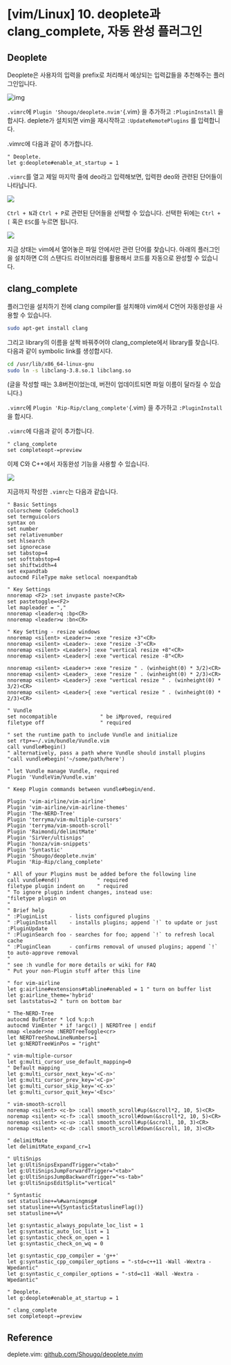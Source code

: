 # [vim/Linux] 10. deoplete과 clang_complete, 자동 완성 플러그인

## Deoplete

Deoplete은 사용자의 입력을 prefix로 처리해서 예상되는 입력값들을 추천해주는 플러그인입니다.

![img](https://cdn.myeongjae.kim/blog/2017/07/Screen-Shot-2017-07-18-at-9.04.58-PM.png)

`.vimrc`에  `Plugin 'Shougo/deoplete.nvim'`{.vim} 을 추가하고  `:PluginInstall` 을 합시다. deplete가 설치되면 vim을 재시작하고  `:UpdateRemotePlugins` 를 입력합니다.

.vimrc에 다음과 같이 추가합니다.

```vim
" Deoplete.
let g:deoplete#enable_at_startup = 1
```

`.vimrc`를 열고 제일 마지막 줄에 deo라고 입력해보면, 입력한 deo와 관련된 단어들이 나타납니다.

![](https://cdn.myeongjae.kim/blog/2017/07/Screen-Shot-2017-07-18-at-8.48.48-PM-1024x627.png)

`Ctrl + N`과 `Ctrl + P`로 관련된 단어들을 선택할 수 있습니다. 선택한 뒤에는 `Ctrl + [` 혹은 `ESC`를 누르면 됩니다.

![](https://cdn.myeongjae.kim/blog/2017/07/Screen-Shot-2017-07-18-at-8.48.58-PM.png)

지금 상태는 vim에서 열어놓은 파일 안에서만 관련 단어를 찾습니다. 아래의 플러그인을 설치하면 C의 스탠다드 라이브러리를 활용해서 코드를 자동으로 완성할 수 있습니다.

## clang_complete

플러그인을 설치하기 전에 clang compiler를 설치해야 vim에서 C언어 자동완성을 사용할 수 있습니다.

```bash
sudo apt-get install clang
```

그리고 library의 이름을 살짝 바꿔주어야 clang_complete에서 library를 찾습니다. 다음과 같이 symbolic link를 생성합시다.

```bash
cd /usr/lib/x86_64-linux-gnu
sudo ln -s libclang-3.8.so.1 libclang.so
```

(글을 작성할 때는 3.8버전이었는데, 버전이 업데이트되면 파일 이름이 달라질 수 있습니다.)

`.vimrc`에  `Plugin 'Rip-Rip/clang_complete'`{.vim} 을 추가하고  `:PluginInstall` 을 합시다.

`.vimrc`에 다음과 같이 추가합니다.

```vim
" clang_complete
set completeopt-=preview
```

이제 C와 C++에서 자동완성 기능을 사용할 수 있습니다.

![](https://cdn.myeongjae.kim/blog/2017/07/Screen-Shot-2017-07-18-at-9.04.58-PM.png)

지금까지 작성한 `.vimrc`는 다음과 같습니다.

```vim
" Basic Settings
colorscheme CodeSchool3
set termguicolors
syntax on
set number
set relativenumber
set hlsearch
set ignorecase
set tabstop=4
set softtabstop=4
set shiftwidth=4
set expandtab
autocmd FileType make setlocal noexpandtab
 
" Key Settings
nnoremap <F2> :set invpaste paste?<CR>
set pastetoggle=<F2>
let mapleader = ","
nnoremap <leader>q :bp<CR>
nnoremap <leader>w :bn<CR>
 
" Key Setting - resize windows
nnoremap <silent> <Leader>= :exe "resize +3"<CR>
nnoremap <silent> <Leader>- :exe "resize -3"<CR>
nnoremap <silent> <Leader>] :exe "vertical resize +8"<CR>
nnoremap <silent> <Leader>[ :exe "vertical resize -8"<CR>
 
nnoremap <silent> <Leader>+ :exe "resize " . (winheight(0) * 3/2)<CR>
nnoremap <silent> <Leader>_ :exe "resize " . (winheight(0) * 2/3)<CR>
nnoremap <silent> <Leader>} :exe "vertical resize " . (winheight(0) * 3/2)<CR>
nnoremap <silent> <Leader>{ :exe "vertical resize " . (winheight(0) * 2/3)<CR>
 
" Vundle
set nocompatible              " be iMproved, required
filetype off                  " required
 
" set the runtime path to include Vundle and initialize
set rtp+=~/.vim/bundle/Vundle.vim
call vundle#begin()
" alternatively, pass a path where Vundle should install plugins
"call vundle#begin('~/some/path/here')
 
" let Vundle manage Vundle, required
Plugin 'VundleVim/Vundle.vim'
 
" Keep Plugin commands between vundle#begin/end.
 
Plugin 'vim-airline/vim-airline'
Plugin 'vim-airline/vim-airline-themes'
Plugin 'The-NERD-Tree'
Plugin 'terryma/vim-multiple-cursors'
Plugin 'terryma/vim-smooth-scroll'
Plugin 'Raimondi/delimitMate'
Plugin 'SirVer/ultisnips'
Plugin 'honza/vim-snippets'
Plugin 'Syntastic'
Plugin 'Shougo/deoplete.nvim'
Plugin 'Rip-Rip/clang_complete'
 
" All of your Plugins must be added before the following line
call vundle#end()            " required
filetype plugin indent on    " required
" To ignore plugin indent changes, instead use:
"filetype plugin on
"
" Brief help
" :PluginList       - lists configured plugins
" :PluginInstall    - installs plugins; append `!` to update or just :PluginUpdate
" :PluginSearch foo - searches for foo; append `!` to refresh local cache
" :PluginClean      - confirms removal of unused plugins; append `!` to auto-approve removal
"
" see :h vundle for more details or wiki for FAQ
" Put your non-Plugin stuff after this line
 
" for vim-airline
let g:airline#extensions#tabline#enabled = 1 " turn on buffer list
let g:airline_theme='hybrid'
set laststatus=2 " turn on bottom bar
 
" The-NERD-Tree
autocmd BufEnter * lcd %:p:h
autocmd VimEnter * if !argc() | NERDTree | endif
nmap <leader>ne :NERDTreeToggle<cr>
let NERDTreeShowLineNumbers=1
let g:NERDTreeWinPos = "right"
 
" vim-multiple-cursor
let g:multi_cursor_use_default_mapping=0
" Default mapping
let g:multi_cursor_next_key='<C-n>'
let g:multi_cursor_prev_key='<C-p>'
let g:multi_cursor_skip_key='<C-x>'
let g:multi_cursor_quit_key='<Esc>'
 
" vim-smooth-scroll
noremap <silent> <c-b> :call smooth_scroll#up(&scroll*2, 10, 5)<CR>
noremap <silent> <c-f> :call smooth_scroll#down(&scroll*2, 10, 5)<CR>
noremap <silent> <c-u> :call smooth_scroll#up(&scroll, 10, 3)<CR>
noremap <silent> <c-d> :call smooth_scroll#down(&scroll, 10, 3)<CR>
 
" delimitMate
let delimitMate_expand_cr=1
 
" UltiSnips
let g:UltiSnipsExpandTrigger="<tab>"
let g:UltiSnipsJumpForwardTrigger="<tab>"
let g:UltiSnipsJumpBackwardTrigger="<s-tab>"
let g:UltiSnipsEditSplit="vertical"
 
" Syntastic
set statusline+=%#warningmsg#
set statusline+=%{SyntasticStatuslineFlag()}
set statusline+=%*
 
let g:syntastic_always_populate_loc_list = 1
let g:syntastic_auto_loc_list = 1
let g:syntastic_check_on_open = 1
let g:syntastic_check_on_wq = 0
 
let g:syntastic_cpp_compiler = 'g++'
let g:syntastic_cpp_compiler_options = "-std=c++11 -Wall -Wextra -Wpedantic"
let g:syntastic_c_compiler_options = "-std=c11 -Wall -Wextra -Wpedantic"
 
" Deoplete.
let g:deoplete#enable_at_startup = 1
 
" clang_complete
set completeopt-=preview
```

## Reference

deplete.vim: [github.com/Shougo/deoplete.nvim](https://github.com/Shougo/deoplete.nvim)
